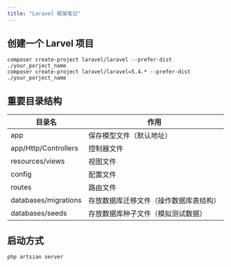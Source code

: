 ```yaml
---
title: "Laravel 框架笔记"
---
```


## 创建一个 Larvel 项目
```shell
composer create-project laravel/laravel --prefer-dist ./your_porject_name
composer create-project laravel/laravel=5.4.* --prefer-dist ./your_porject_name
```

## 重要目录结构
|目录名|作用|
|---|---|
|app|保存模型文件（默认地址）|
|app/Http/Controllers|控制器文件|
|resources/views|视图文件|
|config|配置文件|
|routes|路由文件|
|databases/migrations|存放数据库迁移文件（操作数据库表结构）|
|databases/seeds|存放数据库种子文件（模拟测试数据）|

## 启动方式
```shell
php artsian server
```